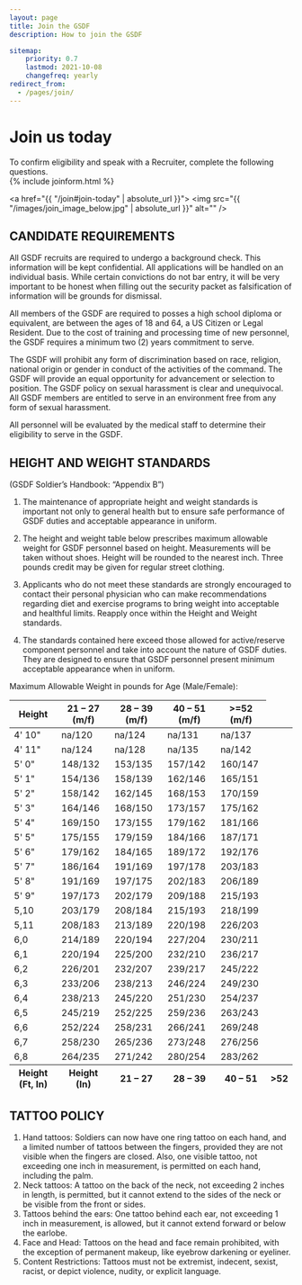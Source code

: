 ```yaml
---
layout: page
title: Join the GSDF
description: How to join the GSDF

sitemap:
    priority: 0.7
    lastmod: 2021-10-08
    changefreq: yearly
redirect_from:
  - /pages/join/
---
```







# Join us today

<div class="box">
To confirm eligibility and speak with a Recruiter, complete the following questions.  
</div>

<section>
	{% include joinform.html %}
	</section>

<a href="{{ "/join#join-today" | absolute_url }}">
    <span class="image right">
        <img src="{{ "/images/join_image_below.jpg" | absolute_url }}" alt="" />
    </span>
</a>


## CANDIDATE REQUIREMENTS

All GSDF recruits are required to undergo a background check. This information will be kept confidential. All applications will be handled on an individual basis. While certain convictions do not bar entry, it will be very important to be honest when filling out the security packet as falsification of information will be grounds for dismissal.

All members of the GSDF are required to posses a high school diploma or equivalent, are between the ages of 18 and 64, a US Citizen or Legal Resident. Due to the cost of training and processing time of new personnel, the GSDF requires a minimum two (2) years commitment to serve.

The GSDF will prohibit any form of discrimination based on race, religion, national origin or gender in conduct of the activities of the command. The GSDF will provide an equal opportunity for advancement or selection to position. The GSDF policy on sexual harassment is clear and unequivocal. All GSDF members are entitled to serve in an environment free from any form of sexual harassment.

All personnel will be evaluated by the medical staff to determine their eligibility to serve in the GSDF.



## HEIGHT AND WEIGHT STANDARDS

(GSDF Soldier’s Handbook: “Appendix B”)

1. The maintenance of appropriate height and weight standards is important not only to general health but to ensure safe performance of GSDF duties and acceptable appearance in uniform.

2. The height and weight table below prescribes maximum allowable weight for GSDF personnel based on height. Measurements will be taken without shoes. Height will be rounded to the nearest inch. Three pounds credit may be given for regular street clothing.

3. Applicants who do not meet these standards are strongly encouraged to contact their personal physician who can make recommendations regarding diet and exercise programs to bring weight into acceptable and healthful limits.  Reapply once within the Height and Weight standards.  

4. The standards contained here exceed those allowed for active/reserve component personnel and take into account the nature of GSDF duties. They are designed to ensure that GSDF personnel present minimum acceptable appearance when in uniform.

Maximum Allowable Weight in pounds for Age (Male/Female):


 




 






<div class="table-wrapper">
		<table>
			<thead>
				<tr>
					<th>Height</th>
					<th>21 – 27 (m/f)</th>
					<th>28 – 39 (m/f)</th>
                    <th>40 – 51 (m/f)</th>
                    <th>>=52 (m/f)</th>
				</tr>
			</thead>
			<tbody>
                 <tr>
        <td>4' 10"</td>
        <td>na/120</td>
        <td>na/124</td>
        <td>na/131</td>
        <td>na/137</td>
    </tr>
    <tr>
        <td>4' 11"</td>
        <td>na/124</td>
        <td>na/128</td>
        <td>na/135</td>
        <td>na/142</td>
    </tr>
    <tr>
        <td>5' 0"</td>
        <td>148/132</td>
        <td>153/135</td>
        <td>157/142</td>
        <td>160/147</td>
    </tr>
    <tr>
        <td>5' 1"</td>
        <td>154/136</td>
        <td>158/139</td>
        <td>162/146</td>
        <td>165/151</td>
    </tr>
    <tr>
        <td>5' 2"</td>
        <td>158/142</td>
        <td>162/145</td>
        <td>168/153</td>
        <td>170/159</td>
    </tr>
    <tr>
        <td>5' 3"</td>
        <td>164/146</td>
        <td>168/150</td>
        <td>173/157</td>
        <td>175/162</td>
    </tr>
    <tr>
        <td>5' 4"</td>
        <td>169/150</td>
        <td>173/155</td>
        <td>179/162</td>
        <td>181/166</td>
    </tr>
    <tr>
        <td>5' 5"</td>
        <td>175/155</td>
        <td>179/159</td>
        <td>184/166</td>
        <td>187/171</td>
    </tr>
    <tr>
        <td>5' 6"</td>
        <td>179/162</td>
        <td>184/165</td>
        <td>189/172</td>
        <td>192/176</td>
    </tr>
    <tr>
        <td>5' 7"</td>
        <td>186/164</td>
        <td>191/169</td>
        <td>197/178</td>
        <td>203/183</td>
    </tr>
    <tr>
        <td>5' 8"</td>
        <td>191/169</td>
        <td>197/175</td>
        <td>202/183</td>
        <td>206/189</td>
    </tr>
    <tr>
        <td>5' 9"</td>
        <td>197/173</td>
        <td>202/179</td>
        <td>209/188</td>
        <td>215/193</td>
    </tr>
    <tr>
        <td>5,10</td>
        <td>203/179</td>
        <td>208/184</td>
        <td>215/193</td>
        <td>218/199</td>
    </tr>
    <tr>
        <td>5,11</td>
        <td>208/183</td>
        <td>213/189</td>
        <td>220/198</td>
        <td>226/203</td>
    </tr>
    <tr>
        <td>6,0</td>
        <td>214/189</td>
        <td>220/194</td>
        <td>227/204</td>
        <td>230/211</td>
    </tr>
    <tr>
        <td>6,1</td>
        <td>220/194</td>
        <td>225/200</td>
        <td>232/210</td>
        <td>236/217</td>
    </tr>
    <tr>
        <td>6,2</td>
        <td>226/201</td>
        <td>232/207</td>
        <td>239/217</td>
        <td>245/222</td>
    </tr>
    <tr>
        <td>6,3</td>
        <td>233/206</td>
        <td>238/213</td>
        <td>246/224</td>
        <td>249/230</td>
    </tr>
    <tr>
        <td>6,4</td>
        <td>238/213</td>
        <td>245/220</td>
        <td>251/230</td>
        <td>254/237</td>
    </tr>
    <tr>
        <td>6,5</td>
        <td>245/219</td>
        <td>252/225</td>
        <td>259/236</td>
        <td>263/243</td>
    </tr>
    <tr>
        <td>6,6</td>
        <td>252/224</td>
        <td>258/231</td>
        <td>266/241</td>
        <td>269/248</td>
    </tr>
    <tr>
        <td>6,7</td>
        <td>258/230</td>
        <td>265/236</td>
        <td>273/248</td>
        <td>276/256</td>
    </tr>
    <tr>
        <td>6,8</td>
        <td>264/235</td>
        <td>271/242</td>
        <td>280/254</td>
        <td>283/262</td>
    </tr>
			</tbody>
			<tfoot>
				<tr>
					<th>Height (Ft, In)</th>
					<th>Height (In)</th>
					<th>21 – 27</th>
					<th>28 – 39</th>
                    <th>40 – 51</th>
                    <th>>52</th>
				</tr>
			</tfoot>
		</table>
	</div>

## TATTOO POLICY

1. Hand tattoos:
Soldiers can now have one ring tattoo on each hand, and a limited number of tattoos between the fingers, provided they are not visible when the fingers are closed. Also, one visible tattoo, not exceeding one inch in measurement, is permitted on each hand, including the palm.
2. Neck tattoos:
A tattoo on the back of the neck, not exceeding 2 inches in length, is permitted, but it cannot extend to the sides of the neck or be visible from the front or sides.
3. Tattoos behind the ears:
One tattoo behind each ear, not exceeding 1 inch in measurement, is allowed, but it cannot extend forward or below the earlobe.
4. Face and Head:
Tattoos on the head and face remain prohibited, with the exception of permanent makeup, like eyebrow darkening or eyeliner.
5. Content Restrictions:
Tattoos must not be extremist, indecent, sexist, racist, or depict violence, nudity, or explicit language.
     	
 
